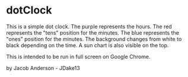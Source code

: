 # dotClock

This is a simple dot clock.
The purple represents the hours.
The red represents the "tens" position for the minutes.
The blue represents the "ones" position for the minutes.
The background changes from white to black depending on the time.
A sun chart is also visible on the top.

This is intended to be run in full screen on Google Chrome.

by Jacob Anderson - JDake13
